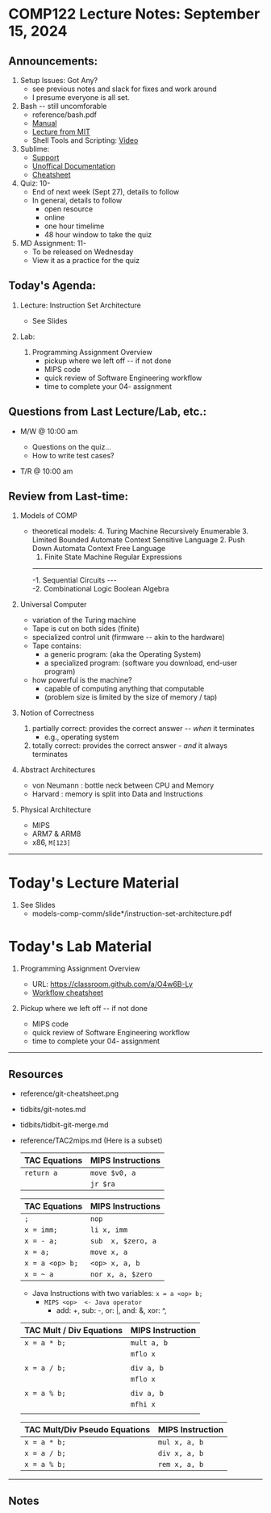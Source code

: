 # COMP122 Lecture Notes: September 15, 2024

## Announcements:
   1. Setup Issues: Got Any?
      - see previous notes and slack for fixes and work around
      - I presume everyone is all set.
   1. Bash -- still uncomforable
      - reference/bash.pdf
      - [Manual](https://www.gnu.org/software/bash/manual/bash.html)
      - [Lecture from MIT](https://missing.csail.mit.edu/2020/shell-tools/)
      - Shell Tools and Scripting: [Video](https://youtu.be/kgII-YWo3Zw)
   1. Sublime:
      - [Support](https://www.sublimetext.com/support)
      - [Unoffical Documentation](https://docs.sublimetext.io)
      - [Cheatsheet](https://linuxsimply.com/wp-content/uploads/2023/06/Sublime-Text-cheat-sheet-by-linuxsimply-1.pdf)
   1. Quiz: 10-
      - End of next week (Sept 27), details to follow
      - In general, details to follow
        - open resource
        - online 
        - one hour timelime
        - 48 hour window to take the quiz
   1. MD Assignment: 11-
      - To be released on Wednesday
      - View it as a practice for the quiz


## Today's Agenda:
   1. Lecture: Instruction Set Architecture
      - See Slides

   1. Lab:
      1. Programming Assignment Overview
         - pickup where we left off -- if not done
         - MIPS code
         - quick review of Software Engineering workflow
         - time to complete your 04- assignment

## Questions from Last Lecture/Lab, etc.:
   * M/W @ 10:00 am
     - Questions on the quiz...
     - How to write test cases?


   * T/R @ 10:00 am



## Review from Last-time:
   1. Models of COMP
      - theoretical models:
        4. Turing Machine              Recursively Enumerable
        3. Limited Bounded Automate    Context Sensitive Language
        2. Push Down Automata          Context Free Language  
        1. Finite State Machine        Regular Expressions      
        ---             
        -1. Sequential Circuits        ---       
        -2. Combinational Logic        Boolean Algebra
   1. Universal Computer
      - variation of the Turing machine
      - Tape is cut on both sides (finite)
      - specialized control unit (firmware -- akin to the hardware)
      - Tape contains:
        - a generic program: (aka the Operating System)
        - a specialized program: (software you download, end-user program)
      - how powerful is the machine?
        - capable of computing anything that computable
        - (problem size is limited by the size of memory / tap)
   1. Notion of Correctness
      1. partially correct: provides the correct answer -- *when* it terminates
         - e.g., operating system
      2. totally correct: provides the correct answer - *and* it always terminates

   1. Abstract Architectures
      - von Neumann  : bottle neck between CPU and Memory
      - Harvard      : memory is split into Data and Instructions
   1. Physical Architecture
      - MIPS
      - ARM7 & ARM8
      - x86, `M[123]` 



---
# Today's Lecture Material

  1. See Slides
     -  models-comp-comm/slide*/instruction-set-architecture.pdf


# Today's Lab Material

  1. Programming Assignment Overview
     - URL: https://classroom.github.com/a/O4w6B-Ly
     - [Workflow cheatsheet](../reference/programming_workflow.md)

  1. Pickup where we left off -- if not done
     - MIPS code
     - quick review of Software Engineering workflow
     - time to complete your 04- assignment

---
## Resources
   * reference/git-cheatsheet.png
   * tidbits/git-notes.md
   * tidbits/tidbit-git-merge.md 

   * reference/TAC2mips.md   (Here is a subset)

      | TAC Equations                 | MIPS Instructions         |   
      |-------------------------------|---------------------------|
      | `return a`                    | `move $v0, a`             |
      |                               | `jr $ra`                  |


      | TAC Equations                 | MIPS Instructions         |
      |-------------------------------|---------------------------|
      | `;`                           | `nop`                     |
      | `x = imm;`                    | `li x, imm`               |
      | `x = - a;`                    | `sub  x, $zero, a`        |
      | `x = a;`                      | `move x, a`               |
      | `x = a <op> b;`               | `<op> x, a, b`            |
      | `x = ~ a`                     | `nor x, a, $zero`         |

     - Java Instructions with two variables: `x = a <op> b;`
       - `MIPS <op>  <- Java operator`
         * add: +, sub: -, or: |, and: &, xor: ^,


      | TAC Mult / Div Equations      | MIPS Instruction          |
      |-------------------------------|---------------------------|
      | `x = a * b;`                  | `mult a, b`               |
      |                               | `mflo x`                  |
      |                               |                           |
      | `x = a / b;`                  | `div a, b`                |
      |                               | `mflo x`                  |
      |                               |                           |
      | `x = a % b;`                  | `div a, b`                |
      |                               | `mfhi x`                  |
      |                               |                           |

      | TAC Mult/Div Pseudo Equations | MIPS Instruction          |
      |-------------------------------|---------------------------|
      | `x = a * b;`                  | `mul x, a, b`             |
      | `x = a / b;`                  | `div x, a, b`             |
      | `x = a % b;`                  | `rem x, a, b`             |


---
<!-- This section for student's to place their own notes. -->
<!-- This section will not be updated by the Professor.   -->

## Notes  


